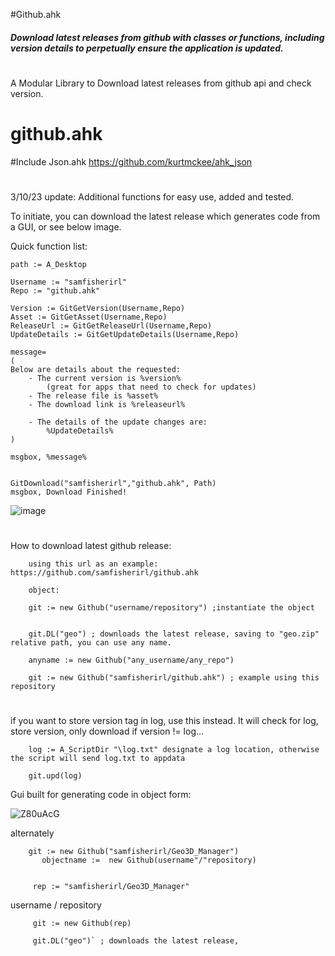 #Github.ahk 

<h5>Download latest releases from github with classes or functions, including version details to perpetually ensure the application is updated. </h5>

# 

A Modular Library to Download latest releases from github api and check version.

<h1 class="code-line" data-line-start=0 data-line-end=1 ><a id="githubahk_0"></a>github.ahk</h1>
<p class="has-line-data" data-line-start="1" data-line-end="2">

#Include Json.ahk https://github.com/kurtmckee/ahk_json

 #
 
3/10/23 update: Additional functions for easy use, added and tested. 

To initiate, you can download the latest release which generates code from a GUI, or see below image.

Quick function list:
 
    path := A_Desktop

    Username := "samfisherirl"
    Repo := "github.ahk"

    Version := GitGetVersion(Username,Repo)
    Asset := GitGetAsset(Username,Repo)
    ReleaseUrl := GitGetReleaseUrl(Username,Repo)
    UpdateDetails := GitGetUpdateDetails(Username,Repo)

    message=
    (
    Below are details about the requested:
        - The current version is %version% 
            (great for apps that need to check for updates)
        - The release file is %asset%
        - The download link is %releaseurl%

        - The details of the update changes are:
            %UpdateDetails%
    )

    msgbox, %message%


    GitDownload("samfisherirl","github.ahk", Path)
    msgbox, Download Finished! 
 
 ![image](https://user-images.githubusercontent.com/98753696/224391018-7596576e-e988-4d46-9242-33a667654ed5.png)

#

        

        
How to download latest github release:
        
        
        using this url as an example: https://github.com/samfisherirl/github.ahk
 
        object: 
        
        git := new Github("username/repository") ;instantiate the object


        git.DL("geo") ; downloads the latest release, saving to "geo.zip" relative path, you can use any name. 
        
        anyname := new Github("any_username/any_repo") 
        
        git := new Github("samfisherirl/github.ahk") ; example using this repository

#
 
 if you want to store version tag in log, use this instead. It will check for log, store version, only download if version != log...
        
        log := A_ScriptDir "\log.txt" designate a log location, otherwise the script will send log.txt to appdata

        git.upd(log)
 
 
Gui built for generating code in object form:


![Z80uAcG](https://user-images.githubusercontent.com/98753696/194636178-385c2dcb-1220-474c-b3ae-a09b33c94339.png)

alternately

        git := new Github("samfisherirl/Geo3D_Manager")
           objectname :=  new Github(username"/"repository)


         rep := "samfisherirl/Geo3D_Manager"
         
username   /   repository

         git := new Github(rep) 

         git.DL("geo")` ; downloads the latest release, 
 
